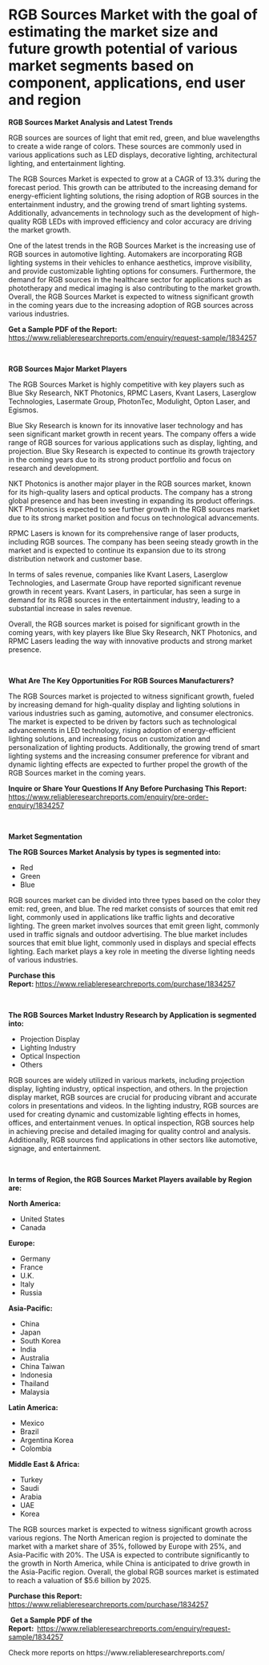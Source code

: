 <p><h1>RGB Sources Market with the goal of estimating the market size and future growth potential of various market segments based on component, applications, end user and region</h1></p><p><strong>RGB Sources Market Analysis and Latest Trends</strong></p>
<p><p>RGB sources are sources of light that emit red, green, and blue wavelengths to create a wide range of colors. These sources are commonly used in various applications such as LED displays, decorative lighting, architectural lighting, and entertainment lighting.</p><p>The RGB Sources Market is expected to grow at a CAGR of 13.3% during the forecast period. This growth can be attributed to the increasing demand for energy-efficient lighting solutions, the rising adoption of RGB sources in the entertainment industry, and the growing trend of smart lighting systems. Additionally, advancements in technology such as the development of high-quality RGB LEDs with improved efficiency and color accuracy are driving the market growth.</p><p>One of the latest trends in the RGB Sources Market is the increasing use of RGB sources in automotive lighting. Automakers are incorporating RGB lighting systems in their vehicles to enhance aesthetics, improve visibility, and provide customizable lighting options for consumers. Furthermore, the demand for RGB sources in the healthcare sector for applications such as phototherapy and medical imaging is also contributing to the market growth. Overall, the RGB Sources Market is expected to witness significant growth in the coming years due to the increasing adoption of RGB sources across various industries.</p></p>
<p><strong>Get a Sample PDF of the Report:&nbsp;</strong> <a href="https://www.reliableresearchreports.com/enquiry/request-sample/1834257">https://www.reliableresearchreports.com/enquiry/request-sample/1834257</a></p>
<p>&nbsp;</p>
<p><strong>RGB Sources Major Market Players</strong></p>
<p><p>The RGB Sources Market is highly competitive with key players such as Blue Sky Research, NKT Photonics, RPMC Lasers, Kvant Lasers, Laserglow Technologies, Lasermate Group, PhotonTec, Modulight, Opton Laser, and Egismos.</p><p>Blue Sky Research is known for its innovative laser technology and has seen significant market growth in recent years. The company offers a wide range of RGB sources for various applications such as display, lighting, and projection. Blue Sky Research is expected to continue its growth trajectory in the coming years due to its strong product portfolio and focus on research and development.</p><p>NKT Photonics is another major player in the RGB sources market, known for its high-quality lasers and optical products. The company has a strong global presence and has been investing in expanding its product offerings. NKT Photonics is expected to see further growth in the RGB sources market due to its strong market position and focus on technological advancements.</p><p>RPMC Lasers is known for its comprehensive range of laser products, including RGB sources. The company has been seeing steady growth in the market and is expected to continue its expansion due to its strong distribution network and customer base.</p><p>In terms of sales revenue, companies like Kvant Lasers, Laserglow Technologies, and Lasermate Group have reported significant revenue growth in recent years. Kvant Lasers, in particular, has seen a surge in demand for its RGB sources in the entertainment industry, leading to a substantial increase in sales revenue.</p><p>Overall, the RGB sources market is poised for significant growth in the coming years, with key players like Blue Sky Research, NKT Photonics, and RPMC Lasers leading the way with innovative products and strong market presence.</p></p>
<p>&nbsp;</p>
<p><strong>What Are The Key Opportunities For RGB Sources Manufacturers?</strong></p>
<p><p>The RGB Sources market is projected to witness significant growth, fueled by increasing demand for high-quality display and lighting solutions in various industries such as gaming, automotive, and consumer electronics. The market is expected to be driven by factors such as technological advancements in LED technology, rising adoption of energy-efficient lighting solutions, and increasing focus on customization and personalization of lighting products. Additionally, the growing trend of smart lighting systems and the increasing consumer preference for vibrant and dynamic lighting effects are expected to further propel the growth of the RGB Sources market in the coming years.</p></p>
<p><strong>Inquire or Share Your Questions If Any Before Purchasing This Report:</strong> <a href="https://www.reliableresearchreports.com/enquiry/pre-order-enquiry/1834257">https://www.reliableresearchreports.com/enquiry/pre-order-enquiry/1834257</a></p>
<p>&nbsp;</p>
<p><strong>Market Segmentation</strong></p>
<p><strong>The RGB Sources Market Analysis by types is segmented into:</strong></p>
<p><ul><li>Red</li><li>Green</li><li>Blue</li></ul></p>
<p><p>RGB sources market can be divided into three types based on the color they emit: red, green, and blue. The red market consists of sources that emit red light, commonly used in applications like traffic lights and decorative lighting. The green market involves sources that emit green light, commonly used in traffic signals and outdoor advertising. The blue market includes sources that emit blue light, commonly used in displays and special effects lighting. Each market plays a key role in meeting the diverse lighting needs of various industries.</p></p>
<p><strong>Purchase this Report:&nbsp;</strong><a href="https://www.reliableresearchreports.com/purchase/1834257">https://www.reliableresearchreports.com/purchase/1834257</a></p>
<p>&nbsp;</p>
<p><strong>The RGB Sources Market Industry Research by Application is segmented into:</strong></p>
<p><ul><li>Projection Display</li><li>Lighting Industry</li><li>Optical Inspection</li><li>Others</li></ul></p>
<p><p>RGB sources are widely utilized in various markets, including projection display, lighting industry, optical inspection, and others. In the projection display market, RGB sources are crucial for producing vibrant and accurate colors in presentations and videos. In the lighting industry, RGB sources are used for creating dynamic and customizable lighting effects in homes, offices, and entertainment venues. In optical inspection, RGB sources help in achieving precise and detailed imaging for quality control and analysis. Additionally, RGB sources find applications in other sectors like automotive, signage, and entertainment.</p></p>
<p>&nbsp;</p>
<p><strong>In terms of Region, the RGB Sources Market Players available by Region are:</strong></p>
<p>
    <p> <strong> North America: </strong>
        <ul>
            <li>United States</li>
            <li>Canada</li>
        </ul>
        </p> 
    <p> <strong> Europe: </strong>
        <ul>
            <li>Germany</li>
            <li>France</li>
            <li>U.K.</li>
            <li>Italy</li>
            <li>Russia</li>
        </ul>
        </p> 
    <p> <strong> Asia-Pacific: </strong>
        <ul>
            <li>China</li>
            <li>Japan</li>
            <li>South Korea</li>
            <li>India</li>
            <li>Australia</li>
            <li>China Taiwan</li>
            <li>Indonesia</li>
            <li>Thailand</li>
            <li>Malaysia</li>
        </ul>
        </p> 
    <p> <strong> Latin America: </strong>
        <ul>
            <li>Mexico</li>
            <li>Brazil</li>
            <li>Argentina Korea</li>
            <li>Colombia</li>
        </ul>
        </p> 
    <p> <strong> Middle East & Africa: </strong>
        <ul>
            <li>Turkey</li>
            <li>Saudi</li>
            <li>Arabia</li>
            <li>UAE</li>
            <li>Korea</li>
        </ul>
    </p>
    </p>
<p><p>The RGB sources market is expected to witness significant growth across various regions. The North American region is projected to dominate the market with a market share of 35%, followed by Europe with 25%, and Asia-Pacific with 20%. The USA is expected to contribute significantly to the growth in North America, while China is anticipated to drive growth in the Asia-Pacific region. Overall, the global RGB sources market is estimated to reach a valuation of $5.6 billion by 2025.</p></p>
<p><strong>Purchase this Report: </strong><a href="https://www.reliableresearchreports.com/purchase/1834257">https://www.reliableresearchreports.com/purchase/1834257</a></p>
<p>&nbsp;<strong>Get a Sample PDF of the Report:&nbsp;&nbsp;</strong><a href="https://www.reliableresearchreports.com/enquiry/request-sample/1834257">https://www.reliableresearchreports.com/enquiry/request-sample/1834257</a></p>
<p><strong></strong></p>
<p>Check more reports on https://www.reliableresearchreports.com/</p>